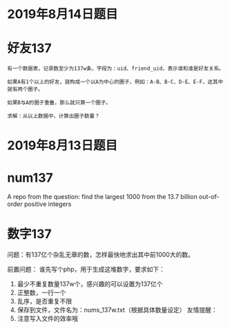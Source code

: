 # 2019年8月14日题目
# 好友137

    有一个数据表，记录数至少为137w条，字段为：uid、friend_uid，表示谁和谁是好友关系。

    如果A有1个以上的好友，就构成一个以A为中心的圈子，例如：A-B、B-C、D-E、E-F，这其中就有两个圈子。

    如果B与A的圈子重叠，那么就只算一个圈子。

    求解：从以上数据中，计算出圈子数量？



# 2019年8月13日题目
# num137
A repo from the question: find the largest 1000 from the 13.7 billion out-of-order positive integers

# 数字137
  问题：有137亿个杂乱无章的数，怎样最快地求出其中前1000大的数。
  
  前置问题：
  谁先写个php，用于生成这堆数字，要求如下：
  1. 最少不重复数量137w个，感兴趣的可以设置为137亿个
  2. 正整数，一行一个
  3. 乱序，是否重复不限
  4. 保存到文件，文件名为：nums_137w.txt（根据具体数量设定）
  友情提醒：
  1. 注意写入文件的效率哦
